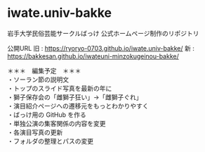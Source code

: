 # iwate.univ-bakke

岩手大学民俗芸能サークルばっけ
公式ホームページ制作のリポジトリ

公開URL 
旧 : https://ryoryo-0703.github.io/iwate.univ-bakke/
新 : https://bakkesan.github.io/iwateuni-minzokugeinou-bakke/





＊＊＊　編集予定　＊＊＊<br>
・ソーラン節の説明文<br>
・トップのスライド写真を最新の年に<br>
・獅子保存会の「雌獅子狂い」→「雌獅子ぐれ」<br>
・演目紹介ページへの遷移元をもっとわかりやすく<br>
・ばっけ用の GitHub を作る<br>
・単独公演の集客関係の内容を変更<br>
・各演目写真の更新<br>
・フォルダの整理とパスの変更<br>
